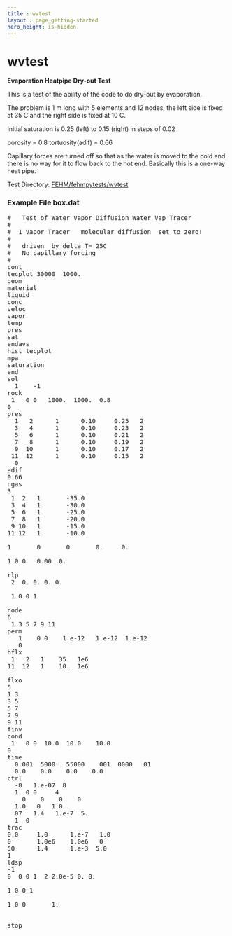 ```yaml
---
title : wvtest
layout : page_getting-started
hero_height: is-hidden
---
```


# wvtest

**Evaporation Heatpipe Dry-out Test**

This is a test of the ability of the code to do dry-out by evaporation.

The problem is 1 m long with 5 elements and 12 nodes,
the left side is fixed at 35 C and the right side is fixed at 10 C.

Initial saturation is 0.25  (left) to 0.15 (right) in steps of 0.02

porosity = 0.8   tortuosity(adif) = 0.66

Capillary forces are turned off so that as the water is moved to
the cold end there is no way for it to flow back to the hot end.
Basically this is a one-way heat pipe.


Test Directory: [FEHM/fehmpytests/wvtest](https://github.com/lanl/FEHM/tree/master/fehmpytests/wvtest)


### Example File box.dat 
<pre>
#   Test of Water Vapor Diffusion Water Vap Tracer
#
#  1 Vapor Tracer   molecular diffusion  set to zero!
#
#   driven  by delta T= 25C
#   No capillary forcing
#
cont
tecplot 30000  1000.
geom
material
liquid
conc
veloc
vapor
temp
pres
sat
endavs
hist tecplot
mpa
saturation
end
sol
  1    -1
rock
 1   0 0   1000.  1000.  0.8
0
pres
  1   2      1      0.10     0.25   2
  3   4      1      0.10     0.23   2
  5   6      1      0.10     0.21   2
  7   8      1      0.10     0.19   2
  9  10      1      0.10     0.17   2
 11  12      1      0.10     0.15   2
  0
adif
0.66
ngas
3
 1  2   1       -35.0
 3  4   1       -30.0
 5  6   1       -25.0
 7  8   1       -20.0
 9 10   1       -15.0
11 12   1       -10.0

1       0       0       0.     0.

1 0 0   0.00  0.

rlp
 2  0. 0. 0. 0.

 1 0 0 1

node
6
 1 3 5 7 9 11
perm
   1    0 0    1.e-12   1.e-12  1.e-12
   0
hflx
 1   2   1    35.  1e6
11  12   1    10.  1e6

flxo
5
1 3
3 5
5 7
7 9
9 11
finv
cond
 1   0 0  10.0  10.0    10.0
0
time
  0.001  5000.  55000    001  0000   01
  0.0    0.0    0.0    0.0
ctrl
  -8   1.e-07  8
  1  0 0     4
    0    0    0    0
  1.0   0   1.0
  07   1.4   1.e-7  5.
  1  0
trac
0.0     1.0      1.e-7   1.0
0       1.0e6    1.0e6   0
50      1.4      1.e-3  5.0
1
ldsp
-1
0  0 0 1  2 2.0e-5 0. 0.

1 0 0 1

1 0 0       1.


stop

</pre>
